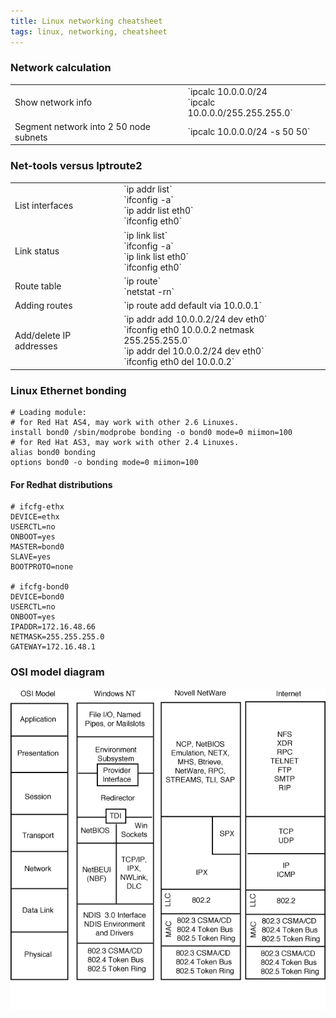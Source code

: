 ```yaml
---
title: Linux networking cheatsheet
tags: linux, networking, cheatsheet
---
```


### Network calculation

<table>
<tr>
	<td>Show network info</td>
	<td>`ipcalc 10.0.0.0/24<br>`ipcalc 10.0.0.0/255.255.255.0`</td>
</tr>
<tr>
	<td>Segment network into 2 50 node subnets</td>
	<td>`ipcalc 10.0.0.0/24 -s 50 50`</td>
</tr>
</table>

### Net-tools versus Iptroute2

<table>
<tr>
	<td>List interfaces</td>
	<td>`ip addr list`<br>`ifconfig -a`<br>`ip addr list eth0`<br>`ifconfig eth0`</td>
</tr>
<tr>
	<td>Link status</td>
	<td>`ip link list`<br>`ifconfig -a`<br>`ip link list eth0`<br>`ifconfig eth0`</td>
</tr>
<tr>
	<td>Route table</td>
	<td>`ip route`<br>`netstat -rn`</td>
</tr>
<tr>
	<td>Adding routes</td>
	<td>`ip route add default via 10.0.0.1`</td>
</tr>
<tr>
	<td>Add/delete IP addresses</td>
	<td>`ip addr add 10.0.0.2/24 dev eth0`<br>`ifconfig eth0 10.0.0.2 netmask 255.255.255.0`<br>`ip addr del 10.0.0.2/24 dev eth0`<br>`ifconfig eth0 del 10.0.0.2`</td>
</tr>
</table>

### Linux Ethernet bonding

    # Loading module:
    # for Red Hat AS4, may work with other 2.6 Linuxes.
    install bond0 /sbin/modprobe bonding -o bond0 mode=0 miimon=100
    # for Red Hat AS3, may work with other 2.4 Linuxes.
    alias bond0 bonding
    options bond0 -o bonding mode=0 miimon=100

#### For Redhat distributions

    # ifcfg-ethx
    DEVICE=ethx
    USERCTL=no
    ONBOOT=yes
    MASTER=bond0
    SLAVE=yes
    BOOTPROTO=none

    # ifcfg-bond0
    DEVICE=bond0
    USERCTL=no
    ONBOOT=yes
    IPADDR=172.16.48.66
    NETMASK=255.255.255.0
    GATEWAY=172.16.48.1

### OSI model diagram
![OSI model diagram](/blog/2011/03/08/linux-network-cheatsheet/osi-model.gif)
